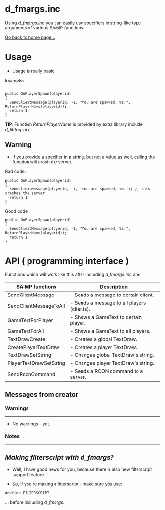 # d_fmargs.inc

Using *d_fmargs.inc* you can easily use specifiers in string-like type arguments of various SA:MP functions.

[Go back to home page...](README.md)

# Usage

- Usage is really basic.

Example:

```pawn

public OnPlayerSpawn(playerid)
{
  SendClientMessage(playerid, -1, "You are spawned, %s.", ReturnPlayerName(playerid));
  return 1;
}
```
**TIP**: Function *ReturnPlayerName* is provided by extra library include *d_libtags.inc*.

## Warning

- If you provide a specifier in a string, but not a value as well, calling the function will crash the server.

Bad code:
```pawn
public OnPlayerSpawn(playerid)
{
  SendClientMessage(playerid, -1, "You are spawned, %s."); // this crashes the server
  return 1;
}
```
Good code:
```pawn
public OnPlayerSpawn(playerid)
{
  SendClientMessage(playerid, -1, "You are spawned, %s.", ReturnPlayerName(playerid));
  return 1;
}
```
# API ( programming interface )

Functions which will work like this after including *d_fmargs.inc* are:

| SA:MP functions      | Description                                                                                |
| -------------------- | ------------------------------------------------------------------------------------------ |
SendClientMessage      | - Sends a message to certain client. |
SendClientMessageToAll | - Sends a message to all players (clients). | 
GameTextForPlayer      | - Shows a GameText to certain player. |
GameTextForAll         | - Shows a GameText to all players. |
TextDrawCreate         | - Creates a global TextDraw. |
CreatePlayerTextDraw   | - Creates a player TextDraw. |
TextDrawSetString      | - Changes global TextDraw's string. |
PlayerTextDrawSetString| - Changes player TextDraw's string. |
SendRconCommand        | - Sends a RCON command to a server. |

## Messages from creator

### Warnings
------------------------------------------
- No warnings - yet.

### Notes
------------------------------------------
***Making filterscript with d_fmargs?***
------------------------------------------
- Well, I have good news for you, because there is also new filterscript support feature. 

- So, if you're making a filterscript - make sure you use:

```pawn
#define FILTERSCRIPT
```
... before including *d_fmargs*.
